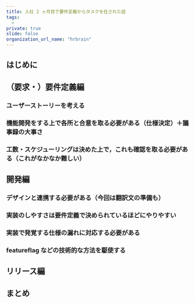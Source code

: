 ```yaml
---
title: 入社 2 ヶ月目で要件定義からタスクを任された話
tags:
  - 
private: true
slide: false
organization_url_name: "hrbrain"
---
```


## はじめに


## （要求・）要件定義編
### ユーザーストーリーを考える
### 機能開発をする上で各所と合意を取る必要がある（仕様決定）＋議事録の大事さ
### 工数・スケジューリングは決めた上で，これも確認を取る必要がある（これがなかなか難しい）

## 開発編
### デザインと連携する必要がある（今回は翻訳文の準備も）
### 実装のしやすさは要件定義で決められているほどにやりやすい
### 実装で発覚する仕様の漏れに対応する必要がある
### featureflag などの技術的な方法を駆使する

## リリース編

## まとめ
